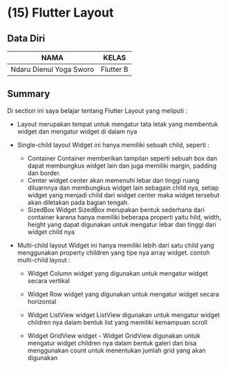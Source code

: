 # (15) Flutter Layout

## Data Diri

| NAMA |  KELAS
|--|--|
| Ndaru Dienul Yoga Sworo  |  Flutter B

## Summary

Di section ini saya belajar tentang Flutter Layout yang meliputi :

- Layout merupakan tempat untuk mengatur tata letak yang membentuk widget dan mengatur widget di dalam nya

- Single-child layout
  Widget ini hanya memiliki sebuah child, seperti :

  - Container
    Container memberikan tampilan seperti sebuah box dan dapat membungkus widget lain dan juga memiliki margin, padding dan border.
  - Center
    widget center akan memenuhi lebar dan tinggi ruang diluarnnya dan membungkus widget lain sebagain child nya, setiap widget yang menjadi child dari widget center maka widget tersebut akan diletakan pada bagian tengah.
  - SizedBox
    Widget SizedBox merupakan bentuk sederhana dari container karena hanya memiliki beberapa properti yaitu hild, width, height yang dapat digunakan untuk mengatur lebar dan tinggi dari widget child nya

- Multi-child layout
  Widget ini hanya memiliki lebih dari satu child yang menggunakan property children yang tipe nya array widget. contoh multi-child layout :

  - Widget Column
    widget yang digunakan untuk mengatur widget secara vertikal

  - Widget Row
    widget yang digunakan untuk mengatur widget secara horizontal

  - Widget ListView
    widget ListView digunakan untuk mengatur widget children nya dalam bentuk list yang memiliki kemampuan scroll

  - Widget GridView
    widget - Widget GridView
    digunakan untuk mengatur widget children nya dalam bentuk galeri dan bisa menggunakan count untuk menentukan jumlah grid yang akan digunakan